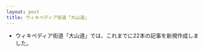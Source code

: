 ```yaml
---
layout: post
title: ウィキペディア街道「大山道」
---
```


- ウィキペディア街道「大山道」では、これまでに22本の記事を新規作成しました。



<script src="https://embed.github.com/view/geojson/wikipedia-kaido/wikipedia-kaido/master/oyamamichi.geojson"></script>

